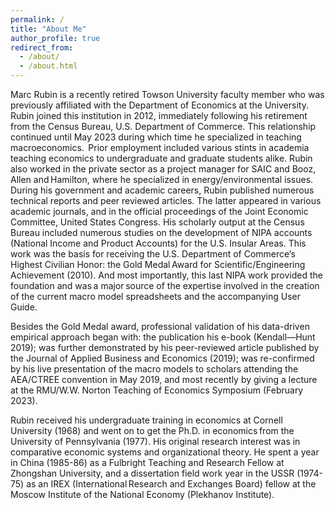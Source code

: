 ```yaml
---
permalink: /
title: "About Me"
author_profile: true
redirect_from: 
  - /about/
  - /about.html
---
```

<p>Marc Rubin is a recently retired Towson University faculty member who was previously affiliated with the Department of Economics at the University. Rubin joined this institution in 2012, immediately following his retirement from the Census Bureau, U.S. Department of Commerce. This relationship continued until May 2023 during which time he specialized in teaching macroeconomics.  Prior employment included various stints in academia teaching economics to undergraduate and graduate students alike. Rubin also worked in the private sector as a project manager for SAIC and Booz, Allen and Hamilton, where he specialized in energy/environmental issues. During his government and academic careers, Rubin published numerous technical reports and peer reviewed articles. The latter appeared in various academic journals, and in the official proceedings of the Joint Economic Committee, United States Congress. His scholarly output at the Census Bureau included numerous studies on the development of NIPA accounts (National Income and Product Accounts) for the U.S. Insular Areas. This work was the basis for receiving the U.S. Department of Commerce’s Highest Civilian Honor: the Gold Medal Award for Scientific/Engineering Achievement (2010). And most importantly, this last NIPA work provided the foundation and was a major source of the expertise involved in the creation of the current macro model spreadsheets and the accompanying User Guide.</p>
  
<p>Besides the Gold Medal award, professional validation of his data-driven empirical approach began with: the publication his  e-book (Kendall—Hunt 2019); was further demonstrated by his peer-reviewed article published by the Journal of Applied Business and Economics (2019); was re-confirmed by his live presentation of the macro models to scholars attending the AEA/CTREE convention in May 2019, and most recently by giving a lecture at the RMU/W.W. Norton Teaching of Economics Symposium (February 2023).</p>

<p>Rubin received his undergraduate training in economics at Cornell University (1968) and went on to get the Ph.D. in economics from the University of Pennsylvania (1977). His original research interest was in comparative economic systems and organizational theory. He spent a year in China (1985-86) as a Fulbright Teaching and Research Fellow at Zhongshan University, and a dissertation field work year in the USSR (1974-75) as an IREX (International Research and Exchanges Board) fellow at the Moscow Institute of the National Economy (Plekhanov Institute).</p>
